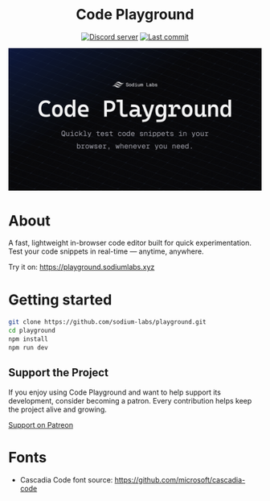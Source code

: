<div align="center">
<br />
    <h1>Code Playground</h1>
    <p>
        <a href="https://discord.gg/8PDXWSHH7k"><img src="https://img.shields.io/discord/1336303640725553213?color=5865F2&logo=discord&logoColor=white" alt="Discord server" /></a>
        <a href="https://github.com/sodium-labs/playground/commits/main"><img alt="Last commit" src="https://img.shields.io/github/last-commit/sodium-labs/playground?logo=github&logoColor=ffffff" /></a>
    </p>
</div>

![hero](public/assets/images/banner.png)

# About

A fast, lightweight in-browser code editor built for quick experimentation.  
Test your code snippets in real-time — anytime, anywhere.

Try it on: https://playground.sodiumlabs.xyz

# Getting started

```sh
git clone https://github.com/sodium-labs/playground.git
cd playground
npm install
npm run dev
```

## Support the Project

If you enjoy using Code Playground and want to help support its development, consider becoming a patron. Every contribution helps keep the project alive and growing.

[Support on Patreon](https://www.patreon.com/sodiumlabs)

# Fonts

- Cascadia Code font source: https://github.com/microsoft/cascadia-code
